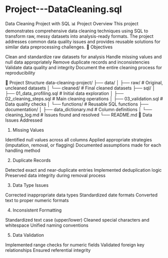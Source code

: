 # Project---DataCleaning.sql
Data Cleaning Project with SQL
📊 Project Overview
This project demonstrates comprehensive data cleaning techniques using SQL to transform raw, messy datasets into analysis-ready formats. The project addresses common data quality issues and provides reusable solutions for similar data preprocessing challenges.
🎯 Objectives

Clean and standardize raw datasets for analysis
Handle missing values and null data appropriately
Remove duplicate records and inconsistencies
Validate data quality and integrity
Document the entire cleaning process for reproducibility

📁 Project Structure
data-cleaning-project/
├── data/
│   ├── raw/                 # Original, uncleaned datasets
│   └── cleaned/             # Final cleaned datasets
├── sql/
│   ├── 01_data_profiling.sql    # Initial data exploration
│   ├── 02_cleaning_steps.sql    # Main cleaning operations
│   ├── 03_validation.sql        # Data quality checks
│   └── functions/               # Reusable SQL functions
├── documentation/
│   ├── data_dictionary.md       # Column definitions
│   └── cleaning_log.md          # Issues found and resolved
└── README.md
🔧 Data Issues Addressed
1. Missing Values

Identified null values across all columns
Applied appropriate strategies (imputation, removal, or flagging)
Documented assumptions made for each handling method

2. Duplicate Records

Detected exact and near-duplicate entries
Implemented deduplication logic
Preserved data integrity during removal process

3. Data Type Issues

Corrected inappropriate data types
Standardized date formats
Converted text to proper numeric formats

4. Inconsistent Formatting

Standardized text case (upper/lower)
Cleaned special characters and whitespace
Unified naming conventions

5. Data Validation

Implemented range checks for numeric fields
Validated foreign key relationships
Ensured referential integrity
